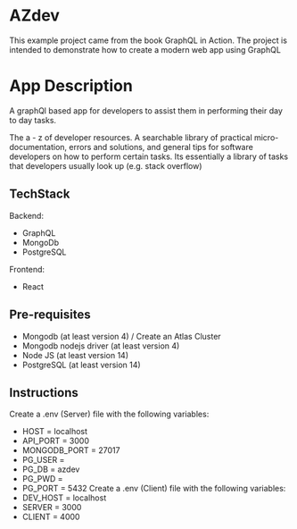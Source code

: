 # AZdev

This example project came from the book GraphQL in Action.
The project is intended to demonstrate how to create a modern web app using GraphQL

# App Description
A graphQl based app for developers to assist them in performing their day to day tasks.

The a - z of developer resources. A searchable library of practical micro-documentation, errors and solutions, and general tips for software developers on how to perform certain tasks.
Its essentially a library of tasks that developers usually look up (e.g. stack overflow)

##  TechStack

Backend:
  - GraphQL
  - MongoDb
  - PostgreSQL

Frontend:
  - React

##  Pre-requisites
  - Mongodb (at least version 4) / Create an Atlas Cluster
  - Mongodb nodejs driver (at least version 4)
  - Node JS (at least version 14) 
  - PostgreSQL (at least version 14) 

##  Instructions
Create a .env (Server) file with the following variables:
  - HOST = localhost
  - API_PORT = 3000
  - MONGODB_PORT = 27017
  - PG_USER = 
  - PG_DB = azdev
  - PG_PWD = 
  - PG_PORT = 5432
Create a .env (Client) file with the following variables:
  - DEV_HOST = localhost
  - SERVER = 3000
  - CLIENT = 4000